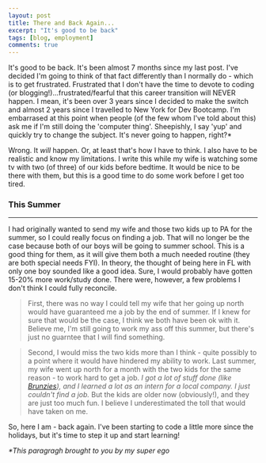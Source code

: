 ```yaml
---
layout: post
title: There and Back Again...
excerpt: "It's good to be back"
tags: [blog, employment]
comments: true
---
```


It's good to be back. It's been almost 7 months since my last post. I've decided I'm going to think of that fact differently than I normally do - which is to get frustrated. Frustrated that I don't have the time to devote to coding (or blogging!)...frustrated/fearful that this career transition will NEVER happen. I mean, it's been over 3 years since I decided to make the switch and almost 2 years since I travelled to New York for Dev Bootcamp. I'm embarrased at this point when people (of the few whom I've told about this) ask me if I'm still doing the 'computer thing'. Sheepishly, I say 'yup' and quickly try to change the subject. It's never going to happen, right?*

Wrong. It <em>will</em> happen. Or, at least that's how I have to think. I also have to be realistic and know my limitations. I write this while my wife is watching some tv with two (of three) of our kids before bedtime. It would be nice to be there with them, but this is a good time to do some work before I get too tired. 

### This Summer
---

I had originally wanted to send my wife and those two kids up to PA for the summer, so I could really focus on finding a job. That will no longer be the case because both of our boys will be going to summer school. This is a good thing for them, as it will give them both a much needed routine (they are both special needs FYI). In theory, the thought of being here in FL with only one boy sounded like a good idea. Sure, I would probably have gotten 15-20% more work/study done. There were, however, a few problems I don't think I could fully reconcile. 

> First, there was no way I could tell my wife that her going up north would have guaranteed me a job by the end of summer. If I knew for sure that would be the case, I think we both have been ok with it. Believe me, I'm still going to work my ass off this summer, but there's just no guarntee that I will find something.

> Second, I would miss the two kids more than I think - quite possibly to a point where it would have hindered my ability to work. Last summer, my wife went up north for a month with the two kids for the same reason - to work hard to get a job. <i>I got a lot of stuff done (like [Brunzies](www.brunzies.com)), and I learned a lot as an intern for a local company. I just couldn't find a job.</i> But the kids are older now (obviously!), and they are just too much fun. I believe I underestimated the toll that would have taken on me.

So, here I am - back again. I've been starting to code a little more since the holidays, but it's time to step it up and start learning!

<i>*This paragragh brought to you by my super ego</i>